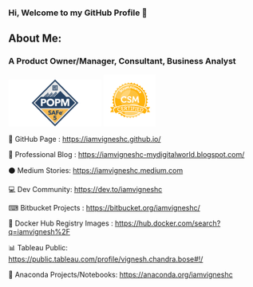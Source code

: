 ### Hi, Welcome to my GitHub Profile 👋

## About Me: 

### A Product Owner/Manager, Consultant, Business Analyst

![Image of SAFe](https://github.com/IamVigneshC/ProductManagement/blob/main/Scaled%20Agile/safe-5-popm-git.png)
![Image of CSM](https://github.com/IamVigneshC/ProductManagement/blob/main/Scaled%20Agile/SCR20146-Seals-Final-CSM-git.jpeg)


🚀 GitHub Page : https://iamvigneshc.github.io/

📝 Professional Blog : https://iamvigneshc-mydigitalworld.blogspot.com/

⚫ Medium Stories: https://iamvigneshc.medium.com

💻 Dev Community: https://dev.to/iamvigneshc

⌨ Bitbucket Projects : https://bitbucket.org/iamvigneshc/

🐳 Docker Hub Registry Images : https://hub.docker.com/search?q=iamvignesh%2F

📊 Tableau Public: https://public.tableau.com/profile/vignesh.chandra.bose#!/

📗 Anaconda Projects/Notebooks: https://anaconda.org/iamvigneshc


<!--
**IamVigneshC/IamVigneshC** is a ✨ _special_ ✨ repository because its `README.md` (this file) appears on your GitHub profile.

Here are some ideas to get you started:

- 🔭 I’m currently working on ...
- 🌱 I’m currently learning ...
- 👯 I’m looking to collaborate on ...
- 🤔 I’m looking for help with ...
- 💬 Ask me about ...
- 📫 How to reach me: ...
- 😄 Pronouns: ...
- ⚡ Fun fact: ...
-->
